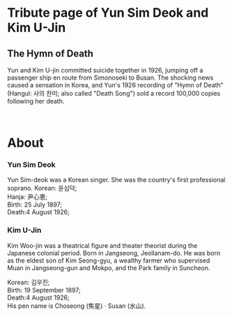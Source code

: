 # Tribute page of Yun Sim Deok and Kim U-Jin
## The Hymn of Death
Yun and Kim U-jin committed suicide together in 1926, jumping off a passenger ship en route from Simonoseki to Busan. The shocking news caused a sensation in Korea, and Yun's 1926 recording of "Hymn of Death" (Hangul: 사의 찬미; also called "Death Song") sold a record 100,000 copies following her death.

<br>

# About

### Yun Sim Deok
Yun Sim-deok was a Korean singer. She was the country's first professional soprano.
Korean: 윤심덕; <br>
Hanja: 尹心悳; <br>
Birth: 25 July 1897; <br>
Death:4 August 1926; <br>

### Kim U-Jin
Kim Woo-jin was a theatrical figure and theater theorist during the Japanese colonial period. Born in Jangseong, Jeollanam-do. He was born as the eldest son of Kim Seong-gyu, a wealthy farmer who supervised Muan in Jangseong-gun and Mokpo, and the Park family in Suncheon.

Korean: 김우진; <br>
Birth: 19 September 1897; <br>
Death:4 August 1926; <br>
His pen name is Choseong (焦星) · Susan (水山).